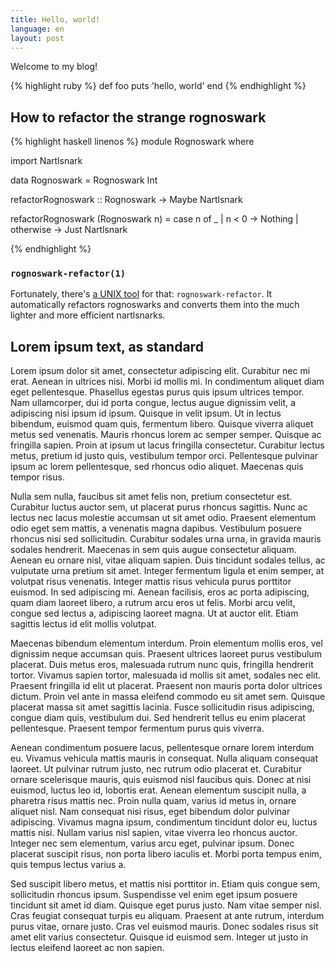 ```yaml
---
title: Hello, world!
language: en
layout: post
---
```


Welcome to my blog!

{% highlight ruby %}
def foo
  puts 'hello, world'
end
{% endhighlight %}

<!--more-->

## How to refactor the strange rognoswark

{% highlight haskell linenos %}
module Rognoswark where

import Nartlsnark

data Rognoswark = Rognoswark Int

refactorRognoswark :: Rognoswark -> Maybe Nartlsnark

refactorRognoswark (Rognoswark n) =
  case n of
    _ | n < 0     -> Nothing
      | otherwise -> Just Nartlsnark

{% endhighlight %}

### `rognoswark-refactor(1)`

Fortunately, there's [a UNIX tool](http://example.com/) for that:
`rognoswark-refactor`. It automatically refactors rognoswarks and converts them
into the much lighter and more efficient nartlsnarks.

## Lorem ipsum text, as standard

Lorem ipsum dolor sit amet, consectetur adipiscing elit. Curabitur nec mi erat.
Aenean in ultrices nisi. Morbi id mollis mi. In condimentum aliquet diam eget
pellentesque. Phasellus egestas purus quis ipsum ultrices tempor. Nam
ullamcorper, dui id porta congue, lectus augue dignissim velit, a adipiscing
nisi ipsum id ipsum. Quisque in velit ipsum. Ut in lectus bibendum, euismod quam
quis, fermentum libero. Quisque viverra aliquet metus sed venenatis. Mauris
rhoncus lorem ac semper semper. Quisque ac fringilla sapien. Proin at ipsum ut
lacus fringilla consectetur. Curabitur lectus metus, pretium id justo quis,
vestibulum tempor orci. Pellentesque pulvinar ipsum ac lorem pellentesque, sed
rhoncus odio aliquet. Maecenas quis tempor risus.

Nulla sem nulla, faucibus sit amet felis non, pretium consectetur est. Curabitur
luctus auctor sem, ut placerat purus rhoncus sagittis. Nunc ac lectus nec lacus
molestie accumsan ut sit amet odio. Praesent elementum odio eget sem mattis, a
venenatis magna dapibus. Vestibulum posuere rhoncus nisi sed sollicitudin.
Curabitur sodales urna urna, in gravida mauris sodales hendrerit. Maecenas in
sem quis augue consectetur aliquam. Aenean eu ornare nisl, vitae aliquam sapien.
Duis tincidunt sodales tellus, ac vulputate urna pretium sit amet. Integer
fermentum ligula et enim semper, at volutpat risus venenatis. Integer mattis
risus vehicula purus porttitor euismod. In sed adipiscing mi. Aenean facilisis,
eros ac porta adipiscing, quam diam laoreet libero, a rutrum arcu eros ut felis.
Morbi arcu velit, congue sed lectus a, adipiscing laoreet magna. Ut at auctor
elit. Etiam sagittis lectus id elit mollis volutpat.

Maecenas bibendum elementum interdum. Proin elementum mollis eros, vel dignissim
neque accumsan quis. Praesent ultrices laoreet purus vestibulum placerat. Duis
metus eros, malesuada rutrum nunc quis, fringilla hendrerit tortor. Vivamus
sapien tortor, malesuada id mollis sit amet, sodales nec elit. Praesent
fringilla id elit ut placerat. Praesent non mauris porta dolor ultrices dictum.
Proin vel ante in massa eleifend commodo eu sit amet sem. Quisque placerat massa
sit amet sagittis lacinia. Fusce sollicitudin risus adipiscing, congue diam
quis, vestibulum dui. Sed hendrerit tellus eu enim placerat pellentesque.
Praesent tempor fermentum purus quis viverra.

Aenean condimentum posuere lacus, pellentesque ornare lorem interdum eu. Vivamus
vehicula mattis mauris in consequat. Nulla aliquam consequat laoreet. Ut
pulvinar rutrum justo, nec rutrum odio placerat et. Curabitur ornare scelerisque
mauris, quis euismod nisl faucibus quis. Donec at nisi euismod, luctus leo id,
lobortis erat. Aenean elementum suscipit nulla, a pharetra risus mattis nec.
Proin nulla quam, varius id metus in, ornare aliquet nisl. Nam consequat nisi
risus, eget bibendum dolor pulvinar adipiscing. Vivamus magna ipsum, condimentum
tincidunt dolor eu, luctus mattis nisi. Nullam varius nisl sapien, vitae viverra
leo rhoncus auctor. Integer nec sem elementum, varius arcu eget, pulvinar ipsum.
Donec placerat suscipit risus, non porta libero iaculis et. Morbi porta tempus
enim, quis tempus lectus varius a.

Sed suscipit libero metus, et mattis nisi porttitor in. Etiam quis congue sem,
sollicitudin rhoncus ipsum. Suspendisse vel enim eget ipsum posuere tincidunt
sit amet id diam. Quisque eget purus justo. Nam vitae semper nisl. Cras feugiat
consequat turpis eu aliquam. Praesent at ante rutrum, interdum purus vitae,
ornare justo. Cras vel euismod mauris. Donec sodales risus sit amet elit varius
consectetur. Quisque id euismod sem. Integer ut justo in lectus eleifend laoreet
ac non sapien.
